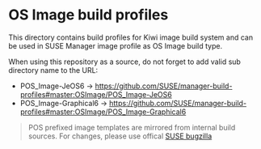 # OS Image build profiles

This directory contains build profiles for Kiwi image build system and can be used in SUSE Manager image profile as OS Image build type.

When using this repository as a source, do not forget to add valid sub directory name to the URL:


* POS_Image-JeOS6 -> https://github.com/SUSE/manager-build-profiles#master:OSImage/POS_Image-JeOS6
* POS_Image-Graphical6 -> https://github.com/SUSE/manager-build-profiles#master:OSImage/POS_Image-Graphical6

> POS prefixed image templates are mirrored from internal build sources. For changes, please use offical [SUSE bugzilla](https://bugzilla.suse.com)
